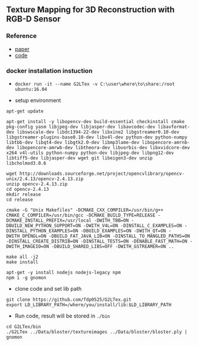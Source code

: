 ## Texture Mapping for 3D Reconstruction with RGB-D Sensor

### Reference

- [paper](https://openaccess.thecvf.com/content_cvpr_2018/papers/Fu_Texture_Mapping_for_CVPR_2018_paper.pdf)
- [code](https://github.com/fdp0525/G2LTex)

### docker installation instuction 

- `docker run -it --name G2LTex -v C:\user\where\to\share:/root ubuntu:16.04`
    
- setup environment

```
apt-get update

apt-get install -y libopencv-dev build-essential checkinstall cmake pkg-config yasm libjpeg-dev libjasper-dev libavcodec-dev libavformat-dev libswscale-dev libdc1394-22-dev libxine2 libgstreamer0.10-dev libgstreamer-plugins-base0.10-dev libv4l-dev python-dev python-numpy libtbb-dev libqt4-dev libgtk2.0-dev libmp3lame-dev libopencore-amrnb-dev libopencore-amrwb-dev libtheora-dev libvorbis-dev libxvidcore-dev x264 v4l-utils python-numpy python-dev libjpeg-dev libpng12-dev libtiff5-dev libjasper-dev wget git libeigen3-dev unzip libcholmod3.0.6

wget http://downloads.sourceforge.net/project/opencvlibrary/opencv-unix/2.4.13/opencv-2.4.13.zip
unzip opencv-2.4.13.zip
cd opencv-2.4.13
mkdir release
cd release

cmake -G "Unix Makefiles" -DCMAKE_CXX_COMPILER=/usr/bin/g++ CMAKE_C_COMPILER=/usr/bin/gcc -DCMAKE_BUILD_TYPE=RELEASE -DCMAKE_INSTALL_PREFIX=/usr/local -DWITH_TBB=ON -DBUILD_NEW_PYTHON_SUPPORT=ON -DWITH_V4L=ON -DINSTALL_C_EXAMPLES=ON -DINSTALL_PYTHON_EXAMPLES=ON -DBUILD_EXAMPLES=ON -DWITH_QT=ON -DWITH_OPENGL=ON -DBUILD_FAT_JAVA_LIB=ON -DINSTALL_TO_MANGLED_PATHS=ON -DINSTALL_CREATE_DISTRIB=ON -DINSTALL_TESTS=ON -DENABLE_FAST_MATH=ON -DWITH_IMAGEIO=ON -DBUILD_SHARED_LIBS=OFF -DWITH_GSTREAMER=ON ..

make all -j2
make install

apt-get -y install nodejs nodejs-legacy npm
npm i -g gnomon
```

- clone code and set lib path

```
git clone https://github.com/fdp0525/G2LTex.git
export LD_LIBRARY_PATH=/where/you/install/lib:$LD_LIBRARY_PATH
```

- Run code, result will be stored in `./bin`

```
cd G2LTex/bin
./G2LTex ../Data/bloster/textureimages ../Data/bloster/bloster.ply | gnomon
```

